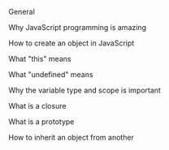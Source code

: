 General

Why JavaScript programming is amazing

How to create an object in JavaScript

What "this" means

What "undefined" means

Why the variable type and scope is important

What is a closure

What is a prototype

How to inherit an object from another
